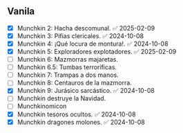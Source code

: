 ## Vanila
- [x] Munchkin 2: Hacha descomunal. ✅ 2025-02-09
- [x] Munchkin 3: Pifias clericales. ✅ 2024-10-08
- [x] Munchkin 4: ¡Qué locura de montura!. ✅ 2024-10-08
- [x] Munchkin 5: Exploradores explotadores. ✅ 2025-02-09
- [ ] Munchkin 6: Mazmorras majaretas.
- [ ] Munchkin 6.5: Tumbas terroríficas.
- [ ] Munchkin 7: Trampas a dos manos.
- [ ] Munchkin 8: Centauros de la mazmorra.
- [x] Munchkin 9: Jurásico sarcástico. ✅ 2024-10-08
- [ ] Munchkin destruye la Navidad.
- [ ] Munchkinomicon
- [x] Munchkin tesoros ocultos. ✅ 2024-10-08
- [x] Munchkin dragones molones. ✅ 2024-10-08